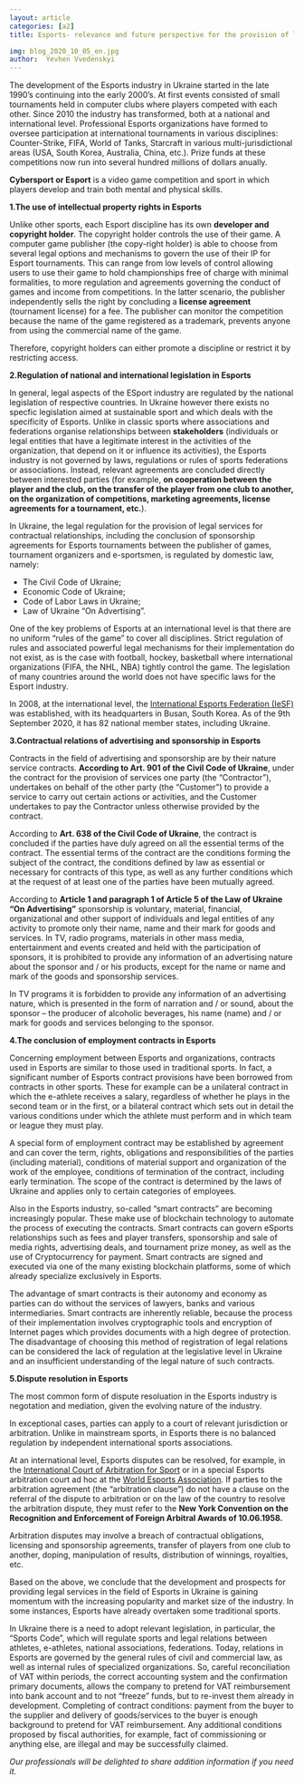 ```yaml
---
layout: article
categories: [a2]
title: Esports- relevance and future perspective for the provision of legal services for esports in Ukraine

img: blog_2020_10_05_en.jpg
author:  Yevhen Vvedenskyi
---
```

The development of the Esports industry in Ukraine started in the late 1990’s continuing into the early 2000’s. At first events consisted of small tournaments held in computer 
clubs where players competed with each other. Since 2010 the industry has transformed, both at a national and international level. Professional Esports organizations have 
formed to oversee participation at international tournaments in various disciplines: Counter-Strike, FIFA, World of Tanks, Starcraft in various multi-jurisdictional areas
(USA, South Korea, Australia, China, etc.). Prize funds at these competitions now run into several hundred millions of dollars anually.

**Cybersport or Esport** is a video game competition and sport in which players develop and train both mental and physical skills.

**1.The use of intellectual property rights in Esports**

Unlike other sports, each Esport discipline has its own **developer and copyright holder**. The copyright holder controls the use of their game.
A computer game publisher (the copy-right holder) is able to choose from several legal options and mechanisms to govern the use of their IP for Esport tournaments. This can
range from low levels of control allowing users to use their game to hold championships free of charge with minimal formalities, to more regulation and agreements governing 
the conduct of games and income from competitions. In the latter scenario, the publisher independently sells the right by concluding a **license agreement** (tournament license)
for a fee. The publisher can monitor the competition because the name of the game registered as a trademark, prevents anyone from using the commercial name of the game.

Therefore, copyright holders can either promote a discipline or restrict it by restricting access.

**2.Regulation of national and international legislation in Esports**

In general, legal aspects of the ESport industry are regulated by the national legislation of respective countries. In Ukraine however there exists no specfic legislation aimed 
at sustainable sport and which deals with the specificity of Esports. Unlike in classic sports where associations and federations organise relationships between **stakeholders** 
(individuals or legal entities that have a legitimate interest in the activities of the organization, that depend on it or influence its activities), the Esports industry is 
not governed by laws, regulations or rules of sports federations or associations. Instead, relevant agreements are concluded directly between interested parties (for example,
**on cooperation between the player and the club, on the transfer of the player from one club to another, on the organization of competitions, marketing agreements, license 
agreements for a tournament, etc.**).

In Ukraine, the legal regulation for the provision of legal services for contractual relationships, including the conclusion of sponsorship agreements for Esports tournaments 
between the publisher of games, tournament organizers and e-sportsmen, is regulated by domestic law, namely:

* The Civil Code of Ukraine;
* Economic Code of Ukraine;
* Code of Labor Laws in Ukraine;
* Law of Ukraine “On Advertising”.

One of the key problems of Esports at an international level is that there are no uniform “rules of the game” to cover all disciplines. Strict regulation of rules and associated
powerful legal mechanisms for their implementation do not exist, as is the case with football, hockey, basketball where international organizations (FIFA, the NHL, NBA) tightly
control the game. The legislation of many countries around the world does not have specific laws for the Esport industry.

In 2008, at the international level, the [International Esports Federation (IeSF)](https://ie-sf.org/) was established, with its headquarters in Busan, South Korea. As of the
9th September 2020, it has 82 national member states, including Ukraine.

**3.Contractual relations of advertising and sponsorship in Esports**

Contracts in the field of advertising and sponsorship are by their nature service contracts. **According to Art. 901 of the Civil Code of Ukraine**, under the contract for the
provision of services one party (the “Contractor”), undertakes on behalf of the other party (the “Customer”) to provide a service to carry out certain actions or activities,
and the Customer undertakes to pay the Contractor unless otherwise provided by the contract.

According to **Art. 638 of the Civil Code of Ukraine**, the contract is concluded if the parties have duly agreed on all the essential terms of the contract. The essential terms of 
the contract are the conditions forming the subject of the contract, the conditions defined by law as essential or necessary for contracts of this type, as well as any further
conditions which at the request of at least one of the parties have been mutually agreed.

According to **Article 1 and paragraph 1 of Article 5 of the Law of Ukraine “On Advertising”** sponsorship is voluntary, material, financial, organizational and other support of
individuals and legal entities of any activity to promote only their name, name and their mark for goods and services. In TV, radio programs, materials in other mass media,
entertainment and events created and held with the participation of sponsors, it is prohibited to provide any information of an advertising nature about the sponsor and / or 
his products, except for the name or name and mark of the goods and sponsorship services.

In TV programs it is forbidden to provide any information of an advertising nature, which is presented in the form of narration and / or sound, about the sponsor – the producer 
of alcoholic beverages, his name (name) and / or mark for goods and services belonging to the sponsor.

**4.The conclusion of employment contracts in Esports**

Concerning employment between Esports and organizations, contracts used in Esports are similar to those used in traditional sports. In fact, a significant number of Esports 
contract provisions have been borrowed from contracts in other sports. These for example can be a unilateral contract in which the e-athlete receives a salary, regardless of 
whether he plays in the second team or in the first, or a bilateral contract which sets out in detail the various conditions under which the athlete must perform and in which
team or league they must play.

A special form of employment contract may be established by agreement and can cover the term, rights, obligations and responsibilities of the parties (including material),
conditions of material support and organization of the work of the employee, conditions of termination of the contract, including early termination. The scope of the contract
is determined by the laws of Ukraine and applies only to certain categories of employees.

Also in the Esports industry, so-called “smart contracts” are becoming increasingly popular. These make use of blockchain technology to automate the process of executing the
contracts. Smart contracts can govern eSports relationships such as fees and player transfers, sponsorship and sale of media rights, advertising deals, and tournament prize
money, as well as the use of Cryptocurrency for payment. Smart contracts are signed and executed via one of the many existing blockchain platforms, some of which already 
specialize exclusively in Esports.

The advantage of smart contracts is their autonomy and economy as parties can do without the services of lawyers, banks and various intermediaries. Smart contracts are 
inherently reliable, because the process of their implementation involves cryptographic tools and encryption of Internet pages which provides documents with a high degree 
of protection. The disadvantage of choosing this method of registration of legal relations can be considered the lack of regulation at the legislative level in Ukraine and 
an insufficient understanding of the legal nature of such contracts.

**5.Dispute resolution in Esports**

The most common form of dispute resoluation in the Esports industry is negotation and mediation, given the evolving nature of the industry.

In exceptional cases, parties can apply to a court of relevant jurisdiction or arbitration. Unlike in mainstream sports, in Esports there is no balanced regulation by 
independent international sports associations.

At an international level, Esports disputes can be resolved, for example, in the [International Court of Arbitration for Sport](https://www.tas-cas.org/en/index.html) or in a
special Esports arbitration court ad hoc at the [World Esports Association](http://www.wesa.gg/). If parties to the arbitration agreement (the “arbitration clause”) do not have
a clause on the referral of the dispute to arbitration or on the law of the country to resolve the arbitration dispute, they must refer to the **New York Convention on the 
Recognition and Enforcement of Foreign Arbitral Awards of 10.06.1958.**

Arbitration disputes may involve a breach of contractual obligations, licensing and sponsorship agreements, transfer of players from one club to another, doping, manipulation 
of results, distribution of winnings, royalties, etc.

Based on the above, we conclude that the development and prospects for providing legal services in the field of Esports in Ukraine is gaining momentum with the increasing 
popularity and market size of the industry. In some instances, Esports have already overtaken some traditional sports.

In Ukraine there is a need to adopt relevant legislation, in particular, the “Sports Code”, which will regulate sports and legal relations between athletes, e-athletes, 
national associations, federations. Today, relations in Esports are governed by the general rules of civil and commercial law, as well as internal rules of specialized 
organizations.
So, careful reconciliation of VAT within periods, the correct accounting system and the confirmation primary documents, allows the company to pretend for VAT reimbursement 
into bank account and to not “freeze” funds, but to re-invest them already in development. Completing of contract conditions: payment from the buyer to the supplier and delivery
of goods/services to the buyer is enough background to pretend for VAT reimbursement. Any additional conditions proposed by fiscal authorities, for example, fact of
commissioning or anything else, are illegal and may be successfully claimed.


*Our professionals will be delighted to share addition information if you need it.*
